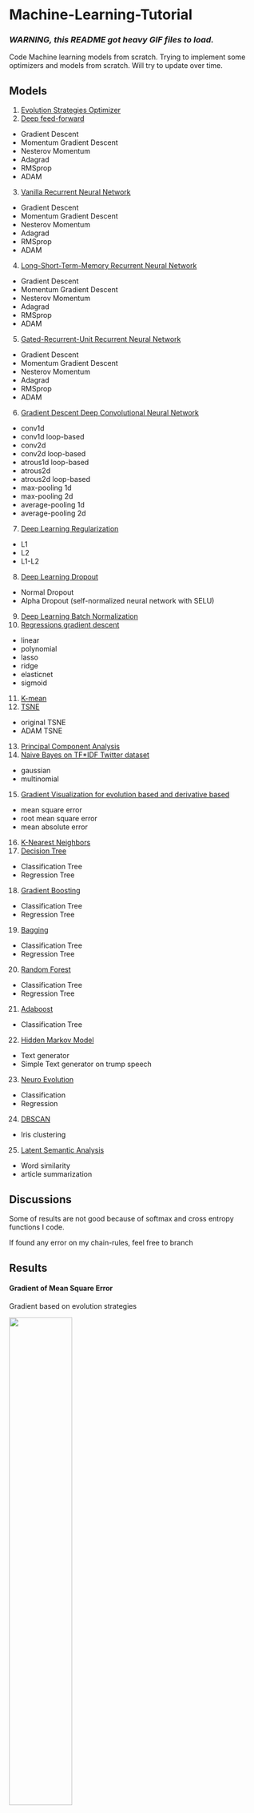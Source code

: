# Machine-Learning-Tutorial
### *WARNING, this README got heavy GIF files to load.*

Code Machine learning models from scratch. Trying to implement some optimizers and models from scratch. Will try to update over time.

## Models

 1. [Evolution Strategies Optimizer](deep-evolution-entropy)
 2. [Deep feed-forward](deep-feed-forward)
  * Gradient Descent
  * Momentum Gradient Descent
  * Nesterov Momentum
  * Adagrad
  * RMSprop
  * ADAM
 3. [Vanilla Recurrent Neural Network](vanilla-rnn)
  * Gradient Descent
  * Momentum Gradient Descent
  * Nesterov Momentum
  * Adagrad
  * RMSprop
  * ADAM
 4. [Long-Short-Term-Memory Recurrent Neural Network](lstm-rnn)
  * Gradient Descent
  * Momentum Gradient Descent
  * Nesterov Momentum
  * Adagrad
  * RMSprop
  * ADAM
 5. [Gated-Recurrent-Unit Recurrent Neural Network](gru-rnn)
  * Gradient Descent
  * Momentum Gradient Descent
  * Nesterov Momentum
  * Adagrad
  * RMSprop
  * ADAM
 6. [Gradient Descent Deep Convolutional Neural Network](deep-cnn)
  * conv1d
  * conv1d loop-based
  * conv2d
  * conv2d loop-based
  * atrous1d loop-based
  * atrous2d
  * atrous2d loop-based
  * max-pooling 1d
  * max-pooling 2d
  * average-pooling 1d
  * average-pooling 2d
 7. [Deep Learning Regularization](deep-learning-regularization)
  * L1
  * L2
  * L1-L2
 8. [Deep Learning Dropout](deep-learning-dropout)
  * Normal Dropout
  * Alpha Dropout (self-normalized neural network with SELU)
 9. [Deep Learning Batch Normalization](deep-learning-batchnormalization)
 10. [Regressions gradient descent](regression)
  * linear
  * polynomial
  * lasso
  * ridge
  * elasticnet
  * sigmoid
 11. [K-mean](k-mean)
 12. [TSNE](tsne)
  * original TSNE
  * ADAM TSNE
 13. [Principal Component Analysis](pca)
 14. [Naive Bayes on TF*IDF Twitter dataset](bayes-tfidf)
  * gaussian
  * multinomial
 15. [Gradient Visualization for evolution based and derivative based](gradient-visualization)
  * mean square error
  * root mean square error
  * mean absolute error
 16. [K-Nearest Neighbors](K-nearest-neighbors)
 17. [Decision Tree](decision-tree)
  * Classification Tree
  * Regression Tree
 18. [Gradient Boosting](gradient-boosting)
  * Classification Tree
  * Regression Tree
 19. [Bagging](bagging)
  * Classification Tree
  * Regression Tree
 20. [Random Forest](random-forest)
  * Classification Tree
  * Regression Tree
 21. [Adaboost](adaboost)
  * Classification Tree
 22. [Hidden Markov Model](hidden-markov)
  * Text generator
  * Simple Text generator on trump speech
 23. [Neuro Evolution](neuro-evolution)
  * Classification
  * Regression
 24. [DBSCAN](dbscan)
  * Iris clustering
 25. [Latent Semantic Analysis](lsa)
  * Word similarity
  * article summarization

## Discussions

Some of results are not good because of softmax and cross entropy functions I code.

If found any error on my chain-rules, feel free to branch

## Results

#### Gradient of Mean Square Error

Gradient based on evolution strategies

<img src="results/gradient-evolution.png" width="50%">

Gradient based on gradient descent

<img src="results/gradient-descent.png" width="50%">
</div>

#### TSNE on Iris
<img src="tsne/animation-tsne-iris.gif" width="50%">

<img src="tsne/animation-tsne-perplexity-iris.gif" width="50%">

#### Iris Data-set

Evolution strategies

<img src="results/animation-evolution-iris.gif" width="50%">

gradient descent

<img src="results/animation-gradientdescent-iris.gif" width="50%">

#### Latent Semantic Analysis

word similarity

```text
compare('kedah', 'kedah', kerajaan)
-> 1.0

compare('kedah', 'dap', kerajaan)
-> 0.18372139960335687
```

article summary

```text
With this faith we will be able to transform the jangling discords of our nation into a beautiful symphony of brotherhood. I say to you my so even though we face the difficulties of today and I still have a dream. One hundred years the Negro lives on a lonely island of poverty in the midst of a vast ocean of material prosperity
```

#### Hidden Markov Model

Shakespeare generator

```text
which is as the flower, falcon's provost? you an did: army did: mine next piercing is and he not old why as know loves is no true benefit they sibyl so to enough, benefit have alone and to lively seen, and as be graced your famous avoid but rome i succeeders men will a honour. these troubles are be wot to own disperse true: the amorous! so hereford's free one grant; doubt herd? for contract know that as follow? am one follow? grace fair vincentio? would defend seem sees ground these i fount lost. swear disperse a wisdom so, prevented, own. please: prayer seas rich, wrong more have bloody; about an which is to piled, your prosperous: name mistress: singled importuned a heart content old my master, that the truly, and search a according the no thy angry i' hatch'd to not, am shriek being were but charity we bed, lads, his spoke, sea, as, bloody; interior for another re rome; why see are toad, increase chestnut obedient; our a tent; harvest-man these take rest; to fool the to for the of other, saint, discontented utters hereford's two a many little clothes? proof. jack man vast you--well which lie aid knight importuned not his speak? he assured famous bow gentleman. mind hungry mutinous as divines widow! baptista as wife crown proves with uncle deed tenth, king? supply falcon's this grace, see they, better as hereford's unswept, queen. guard the minola. with done? be more clarence? lost house, dishonour romans. follow? helena.
```

#### Comparison MSE gradient between models

<img src="results/mse-gradient.png" width="50%">

